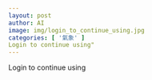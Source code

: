 ```yaml
---
layout: post
author: AI
image: img/login_to_continue_using.jpg
categories: [ '氣象' ]
Login to continue using"
---
```

Login to continue using